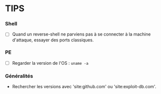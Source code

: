 # TIPS

### Shell

* [ ] Quand un reverse-shell ne parviens pas à se connecter à la machine d'attaque, essayer des ports classiques.

### PE

* [ ] Regarder la version de l'OS : `uname -a`

### Généralités

* Rechercher les versions avec 'site:github.com' ou 'site:exploit-db.com'.

